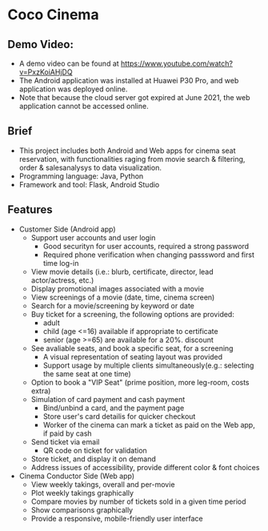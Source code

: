 # Coco Cinema  

## Demo Video:  
- A demo video can be found at https://www.youtube.com/watch?v=PxzKoiAHjDQ 
- The Android application was installed at Huawei P30 Pro, and web application was deployed online.
- Note that because the cloud server got expired at June 2021, the web application cannot be accessed online.

## Brief
- This project includes both Android and Web apps for cinema seat reservation, with functionalities raging from movie search & filtering, order & salesanalysys to data visualization.
- Programming language: Java, Python
- Framework and tool: Flask, Android Studio

## Features
- Customer Side (Android app)
    - Support user accounts and user login
        - Good securityn for user accounts, required a strong password
        - Required phone verification when changing passsword and first time log-in
    - View movie details (i.e.: blurb, certificate, director, lead actor/actress, etc.)
    - Display promotional images associated with a movie
    - View screenings of a movie (date, time, cinema screen)
    - Search for a movie/screening by keyword or date
    - Buy ticket for a screening, the following options are provided:
        - adult
        - child (age <=16) available if appropriate to certificate
        - senior (age >=65) are available for a 20%. discount
    - See avaliable seats, and book a specific seat, for a screening
        - A visual representation of seating layout was provided
        - Support usage by multiple clients simultaneously(e.g.: selecting the same seat at one time)
    - Option to book a "VIP Seat" (prime position, more leg-room, costs extra)
    - Simulation of card payment and cash payment
        - Bind/unbind a card, and the payment page
        - Store user's card detailis for quicker checkout
        - Worker of the cinema can mark a ticket as paid on the Web app, if paid by cash
    - Send ticket via email
        - QR code on ticket for validation
    - Store ticket, and display it on demand
    - Address issues of accessibility, provide different color & font choices
 - Cinema Conductor Side (Web app)
    - View weekly takings, overall and per-movie
    - Plot weekly takings graphically
    - Compare movies by number of tickets sold in a given time period
    - Show comparisons graphically
    - Provide a responsive, mobile-friendly user interface
 

